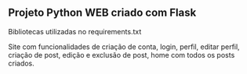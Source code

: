 ## Projeto Python WEB criado com Flask

Bibliotecas utilizadas no requirements.txt

Site com funcionalidades de criação de conta, login, perfil, editar perfil, criação de post, edição e exclusão de post, home com todos os posts criados.



